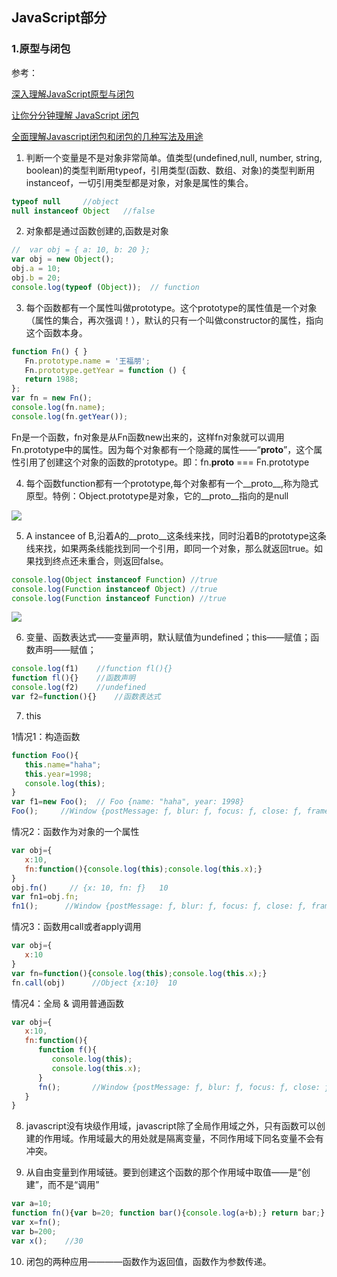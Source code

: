 ## JavaScript部分
### 1.原型与闭包

参考：

[深入理解JavaScript原型与闭包](https://www.cnblogs.com/wangfupeng1988/p/3977924.html)

[让你分分钟理解 JavaScript 闭包](https://www.cnblogs.com/onepixel/p/5062456.html)

[全面理解Javascript闭包和闭包的几种写法及用途](https://www.cnblogs.com/yunfeifei/p/4019504.html)

1. 判断一个变量是不是对象非常简单。值类型(undefined,null, number, string, boolean)的类型判断用typeof，引用类型(函数、数组、对象)的类型判断用instanceof，一切引用类型都是对象，对象是属性的集合。
```javascript
typeof null     //object
null instanceof Object   //false
```

2. 对象都是通过函数创建的,函数是对象
```javascript
//  var obj = { a: 10, b: 20 };
var obj = new Object();
obj.a = 10;
obj.b = 20;
console.log(typeof (Object));  // function
```

3. 每个函数都有一个属性叫做prototype。这个prototype的属性值是一个对象（属性的集合，再次强调！），默认的只有一个叫做constructor的属性，指向这个函数本身。
```javascript
function Fn() { }
   Fn.prototype.name = '王福朋';
   Fn.prototype.getYear = function () {
   return 1988;
};
var fn = new Fn();
console.log(fn.name);
console.log(fn.getYear());
```
Fn是一个函数，fn对象是从Fn函数new出来的，这样fn对象就可以调用Fn.prototype中的属性。因为每个对象都有一个隐藏的属性——“__proto__”，这个属性引用了创建这个对象的函数的prototype。即：fn.__proto__ === Fn.prototype
 
4. 每个函数function都有一个prototype,每个对象都有一个__proto__,称为隐式原型。特例：Object.prototype是对象，它的__proto__指向的是null

![](https://images0.cnblogs.com/blog/138012/201409/181510403153733.png)

5. A instancee of B,沿着A的__proto__这条线来找，同时沿着B的prototype这条线来找，如果两条线能找到同一个引用，即同一个对象，那么就返回true。如果找到终点还未重合，则返回false。
```javascript
console.log(Object instanceof Function) //true
console.log(Function instanceof Object) //true
console.log(Function instanceof Function) //true
```

![](https://images0.cnblogs.com/blog/138012/201409/181637013624694.png)

6. 变量、函数表达式——变量声明，默认赋值为undefined；this——赋值；函数声明——赋值；
```javascript
console.log(f1)    //function fl(){}
function fl(){}    //函数声明
console.log(f2)    //undefined
var f2=function(){}    //函数表达式
```

7. this

1情况1：构造函数
```javascript
function Foo(){
   this.name="haha";
   this.year=1998;
   console.log(this);
}
var f1=new Foo();  // Foo {name: "haha", year: 1998}
Foo();     //Window {postMessage: ƒ, blur: ƒ, focus: ƒ, close: ƒ, frames: Window, …}
```

情况2：函数作为对象的一个属性
```javascript
var obj={
   x:10,
   fn:function(){console.log(this);console.log(this.x);}
}
obj.fn()     // {x: 10, fn: ƒ}   10
var fn1=obj.fn;    
fn1();      //Window {postMessage: ƒ, blur: ƒ, focus: ƒ, close: ƒ, frames: Window, …}   undefined
```

情况3：函数用call或者apply调用
```javascript
var obj={
   x:10
}
var fn=function(){console.log(this);console.log(this.x);}
fn.call(obj)      //Object {x:10}  10
```

情况4：全局 & 调用普通函数
```javascript
var obj={
   x:10,
   fn:function(){
      function f(){
         console.log(this);
         console.log(this.x);
      }
      fn();       //Window {postMessage: ƒ, blur: ƒ, focus: ƒ, close: ƒ, frames: Window, …}   undefined
   }
}

```

8. javascript没有块级作用域，javascript除了全局作用域之外，只有函数可以创建的作用域。作用域最大的用处就是隔离变量，不同作用域下同名变量不会有冲突。

9. 从自由变量到作用域链。要到创建这个函数的那个作用域中取值——是“创建”，而不是“调用”
```javascript
var a=10;
function fn(){var b=20; function bar(){console.log(a+b);} return bar;}
var x=fn();
var b=200;
var x();    //30
```

10. 闭包的两种应用————函数作为返回值，函数作为参数传递。


        

